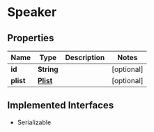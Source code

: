 

# Speaker


## Properties

Name | Type | Description | Notes
------------ | ------------- | ------------- | -------------
**id** | **String** |  |  [optional]
**plist** | [**Plist**](Plist.md) |  |  [optional]


## Implemented Interfaces

* Serializable


